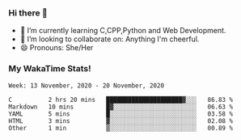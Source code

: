 ### Hi there 👋

- 🌱 I’m currently learning C,CPP,Python and Web Development.
- 👯 I’m looking to collaborate on: Anything I'm cheerful.
- 😄 Pronouns: She/Her

### My WakaTime Stats!

<!--START_SECTION:waka-->
```text
Week: 13 November, 2020 - 20 November, 2020

C          2 hrs 20 mins   █████████████████████▓░░░   86.83 % 
Markdown   10 mins         █▓░░░░░░░░░░░░░░░░░░░░░░░   06.63 % 
YAML       5 mins          █░░░░░░░░░░░░░░░░░░░░░░░░   03.58 % 
HTML       3 mins          ▓░░░░░░░░░░░░░░░░░░░░░░░░   02.08 % 
Other      1 min           ▒░░░░░░░░░░░░░░░░░░░░░░░░   00.89 % 
```
<!--END_SECTION:waka-->
